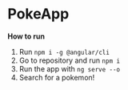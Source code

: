 # PokeApp

**How to run**

1. Run `npm i -g @angular/cli`
2. Go to repository and run `npm i`
3. Run the app with `ng serve --o`
4. Search for a pokemon!
